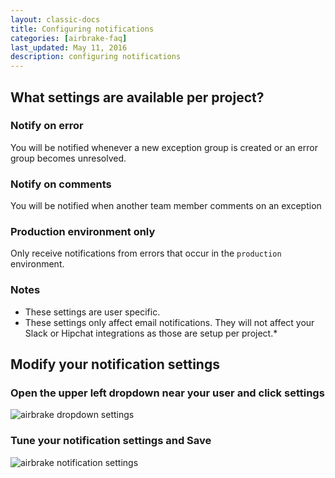 ```yaml
---
layout: classic-docs
title: Configuring notifications
categories: [airbrake-faq]
last_updated: May 11, 2016
description: configuring notifications
---
```


## What settings are available per project?

### **Notify on error**
You will be notified whenever a new exception group is created or an error
group becomes unresolved.

### **Notify on comments**
You will be notified when another team member comments on an exception

### **Production environment only**
Only receive notifications from errors that occur in the `production`
environment.

### Notes

- These settings are user specific.
- These settings only affect email notifications. They will not affect your
  Slack or Hipchat integrations as those are setup per project.*

## Modify your notification settings

### Open the **upper left dropdown** near your user and click **settings**

![airbrake dropdown settings](/docs/assets/img/docs/airbrake/dropdown_settings.png)

### Tune your notification settings and **Save**

![airbrake notification settings](/docs/assets/img/docs/airbrake/notification_settings.png)
